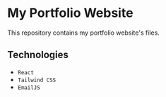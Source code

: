 # My Portfolio Website

This repository contains my portfolio website's files.

## Technologies
- `React`
- `Tailwind CSS`
- `EmailJS`
